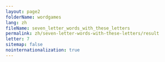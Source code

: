 ```yaml
---
layout: page2
folderName: wordgames
lang: zh
fileName: seven_letter_words_with_these_letters
permalink: zh/seven-letter-words-with-these-letters/result
letter: 7
sitemap: false
nointernationalization: true   
---
```

